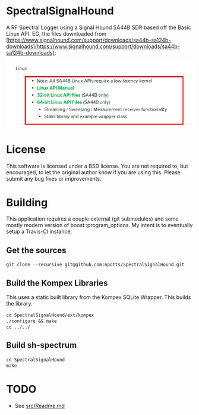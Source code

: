 SpectralSignalHound
===================

A RF Spectral Logger using a Signal Hound SA44B SDR based off the Basic Linux API. EG, the files
downloaded from [https://www.signalhound.com/support/downloads/sa44b-sa124b-downloads](https://www.signalhound.com/support/downloads/sa44b-sa124b-downloads):

![API Used](/README.d/api-used.png "Location of API used")

License
=======

This software is licensed under a BSD license.  You are not required to, but encouraged, 
to let the original author know if you are using this.  Please submit any bug fixes or 
improvements.

Building
========

This application requires a couple external (git submodules) and some mostly modern version of boost::program_options. My intent is to eventually setup a Travis-CI instance.

Get the sources
---------------

```
git clone --recursive git@github.com:npotts/SpectralSignalHound.git
```

Build the Kompex Libraries
--------------------------

This uses a static built library from the Kompex SQLite Wrapper.  This builds the library.

```
cd SpectralSignalHound/ext/kompex
./configure && make
cd ../../
```

Build sh-spectrum
-----------------

```
cd SpectralSignalHound
make
```

TODO
====
- See [src/Readme.md](src/)





